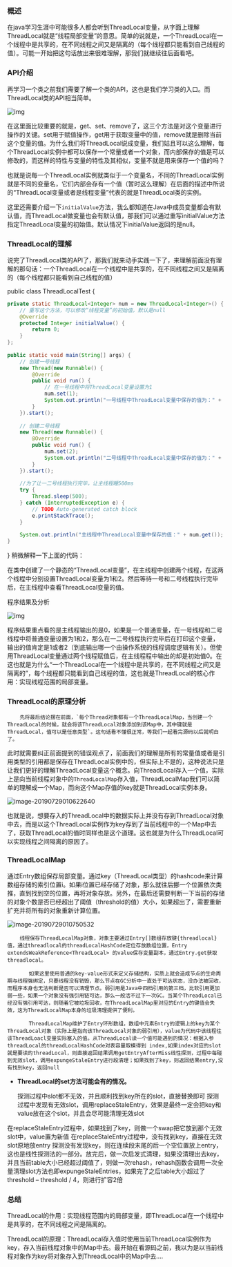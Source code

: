 ### 概述
在java学习生涯中可能很多人都会听到ThreadLocal变量，从字面上理解ThreadLocal就是“线程局部变量”的意思。简单的说就是，一个ThreadLocal在一个线程中是共享的，在不同线程之间又是隔离的（每个线程都只能看到自己线程的值）。可能一开始把这句话放出来很难理解，那我们就继续往后面看吧。

### API介绍
再学习一个类之前我们需要了解一个类的API，这也是我们学习类的入口。而ThreadLocal类的API相当简单。

![img](mdpic/watermark,type_ZmFuZ3poZW5naGVpdGk,shadow_10,text_aHR0cHM6Ly9ibG9nLmNzZG4ubmV0L3RpYW5qaW5kb25nMDgwNA==,size_16,color_FFFFFF,t_70.png)

在这里面比较重要的就是，get、set、remove了，这三个方法是对这个变量进行操作的关键。set用于赋值操作，get用于获取变量中的值，remove就是删除当前这个变量的值。为什么我们将ThreadLocal说成变量，我们姑且可以这么理解，每个ThreadLocal实例中都可以保存一个常量或者一个对象，而内部保存的值是可以修改的，而这样的特性与变量的特性及其相似，变量不就是用来保存一个值的吗？

也就是说每一个ThreadLocal实例就类似于一个变量名，不同的ThreadLocal实例就是不同的变量名，它们内部会存有一个值（暂时这么理解）在后面的描述中所说的“ThreadLocal变量或者是线程变量”代表的就是ThreadLocal类的实例。

这里还需要介绍一下`initialValue`方法，我么都知道在Java中成员变量都会有默认值，而ThreadLocal做变量也会有默认值，那我们可以通过重写initialValue方法指定ThreadLocal变量的初始值。默认情况下initialValue返回的是null。

### ThreadLocal的理解
说完了ThreadLocal类的API了，那我们就来动手实践一下了，来理解前面没有理解的那句话：一个ThreadLocal在一个线程中是共享的，在不同线程之间又是隔离的（每个线程都只能看到自己线程的值）

public class ThreadLocalTest {

```java
private static ThreadLocal<Integer> num = new ThreadLocal<Integer>() {
	// 重写这个方法，可以修改“线程变量”的初始值，默认是null
	@Override
	protected Integer initialValue() {
		return 0;
	}
};
 
public static void main(String[] args) {
	// 创建一号线程
	new Thread(new Runnable() {
		@Override
		public void run() {
			// 在一号线程中将ThreadLocal变量设置为1
			num.set(1);
			System.out.println("一号线程中ThreadLocal变量中保存的值为：" + num.get());
		}
	}).start();
 
	// 创建二号线程
	new Thread(new Runnable() {
		@Override
		public void run() {
			num.set(2);
			System.out.println("二号线程中ThreadLocal变量中保存的值为：" + num.get());
		}
	}).start();
 
	//为了让一二号线程执行完毕，让主线程睡500ms
	try {
		Thread.sleep(500);
	} catch (InterruptedException e) {
		// TODO Auto-generated catch block
		e.printStackTrace();
	}
	
	System.out.println("主线程中ThreadLocal变量中保存的值：" + num.get());
}
```
}
稍微解释一下上面的代码：

在类中创建了一个静态的“ThreadLocal变量”，在主线程中创建两个线程，在这两个线程中分别设置ThreadLocal变量为1和2。然后等待一号和二号线程执行完毕后，在主线程中查看ThreadLocal变量的值。

程序结果及分析

![img](mdpic/20190102100906847.png)

程序结果重点看的是主线程输出的是0，如果是一个普通变量，在一号线程和二号线程中将普通变量设置为1和2，那么在一二号线程执行完毕后在打印这个变量，输出的值肯定是1或者2（到底输出哪一个由操作系统的线程调度逻辑有关）。但使用ThreadLocal变量通过两个线程赋值后，在主线程程中输出的却是初始值0。在这也就是为什么“一个ThreadLocal在一个线程中是共享的，在不同线程之间又是隔离的”，每个线程都只能看到自己线程的值，这也就是ThreadLocal的核心作用：实现线程范围的局部变量。

### ThreadLocal的原理分析
 		先将最后结论摆在前面，`每个Thread对象都有一个ThreadLocalMap，当创建一个ThreadLocal的时候，就会将该ThreadLocal对象添加到该Map中，其中键就是ThreadLocal，值可以是任意类型`。这句话看不懂很正常，等我们一起看完源码以后就明白了。

​		此时就需要纠正前面提到的错误观点了，前面我们的理解是所有的常量值或者是引用类型的引用都是保存在ThreadLocal实例中的，但实际上不是的，这种说法只是让我们更好的理解ThreadLocal变量这个概念。向ThreadLocal存入一个值，实际上是向当前线程对象中的`ThreadLocalMap`存入值，ThreadLocalMap我们可以简单的理解成一个Map，而向这个Map存值的key就是ThreadLocal实例本身。

![image-20190729010622640](mdpic/image-20190729010622640.png)

​		也就是说，想要存入的ThreadLocal中的数据实际上并没有存到ThreadLocal对象中去，而是以这个ThreadLocal实例作为key存到了当前线程中的一个Map中去了，获取ThreadLocal的值时同样也是这个道理。这也就是为什么ThreadLocal可以实现线程之间隔离的原因了。



### ThreadLocalMap
​		通过Entry数组保存局部变量。通过key（ThreadLocal类型）的hashcode来计算数组存储的索引位置i。如果i位置已经存储了对象，那么就往后挪一个位置依次类推，直到找到空的位置，再将对象存放。另外，在最后还需要判断一下当前的存储的对象个数是否已经超出了阈值（threshold的值）大小，如果超出了，需要重新扩充并将所有的对象重新计算位置。

![image-20190729010750532](mdpic/image-20190729010750532.png)

```
	线程保存ThreadLocalMap对象，对象主要通过Entry[]数组存放键{threadlocal}值，通过threadlocal的threadLocalHashCode定位存放数组位置，Entry extendsWeakReference<ThreadLocal> 的value保存变量副本，通过Entry.get获取threadlocal。

​		如果这里使用普通的key-value形式来定义存储结构，实质上就会造成节点的生命周期与线程强绑定，只要线程没有销毁，那么节点在GC分析中一直处于可达状态，没办法被回收，而程序本身也无法判断是否可以清理节点。弱引用是Java中四档引用的第三档，比软引用更加弱一些，如果一个对象没有强引用链可达，那么一般活不过下一次GC。当某个ThreadLocal已经没有强引用可达，则随着它被垃圾回收，在ThreadLocalMap里对应的Entry的键值会失效，这为ThreadLocalMap本身的垃圾清理提供了便利。

​		ThreadLocalMap维护了Entry环形数组，数组中元素Entry的逻辑上的key为某个ThreadLocal对象（实际上是指向该ThreadLocal对象的弱引用），value为代码中该线程往该ThreadLoacl变量实际塞入的值。从ThreadLocal读一个值可能遇到的情况：根据入参threadLocal的threadLocalHashCode对表容量取模得到 index,如果index对应的slot就是要读的threadLocal，则直接返回结果调用getEntryAfterMiss线性探测，过程中每碰到无效slot，调用expungeStaleEntry进行段清理；如果找到了key，则返回结果entry,没有找到key，返回null
```

- **ThreadLocal的set方法可能会有的情况。**

  探测过程中slot都不无效，并且顺利找到key所在的slot，直接替换即可
  探测过程中发现有无效slot，调用replaceStaleEntry，效果是最终一定会把key和value放在这个slot，并且会尽可能清理无效slot

在replaceStaleEntry过程中，如果找到了key，则做一个swap把它放到那个无效slot中，value置为新值
在replaceStaleEntry过程中，没有找到key，直接在无效slot原地放entry
探测没有发现key，则在连续段末尾的后一个空位置放上entry，这也是线性探测法的一部分。放完后，做一次启发式清理，如果没清理出去key，并且当前table大小已经超过阈值了，则做一次rehash，rehash函数会调用一次全量清理slot方法也即expungeStaleEntries，如果完了之后table大小超过了threshold – threshold / 4，则进行扩容2倍



### 总结
ThreadLocal的作用：实现线程范围内的局部变量，即ThreadLocal在一个线程中是共享的，在不同线程之间是隔离的。

ThreadLocal的原理：ThreadLocal存入值时使用当前ThreadLocal实例作为key，存入当前线程对象中的Map中去。最开始在看源码之前，我以为是以当前线程对象作为key将对象存入到ThreadLocal中的Map中去....


